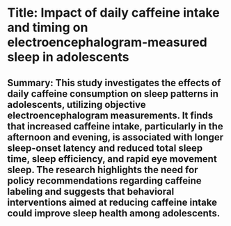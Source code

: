# Title: Impact of daily caffeine intake and timing on electroencephalogram-measured sleep in adolescents

## Summary: This study investigates the effects of daily caffeine consumption on sleep patterns in adolescents, utilizing objective electroencephalogram measurements. It finds that increased caffeine intake, particularly in the afternoon and evening, is associated with longer sleep-onset latency and reduced total sleep time, sleep efficiency, and rapid eye movement sleep. The research highlights the need for policy recommendations regarding caffeine labeling and suggests that behavioral interventions aimed at reducing caffeine intake could improve sleep health among adolescents.